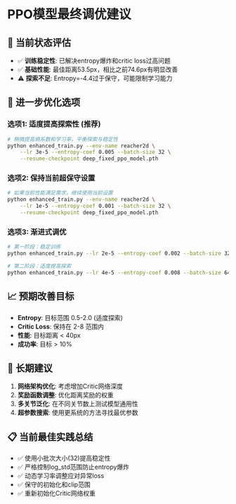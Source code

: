 # PPO模型最终调优建议

## 🎯 当前状态评估
- ✅ **训练稳定性**: 已解决entropy爆炸和critic loss过高问题
- ✅ **基础性能**: 最佳距离53.5px，相比之前74.6px有明显改善
- ⚠️ **探索不足**: Entropy=-4.4过于保守，可能限制学习能力

## 🔧 进一步优化选项

### 选项1: 适度提高探索性 (推荐)
```bash
# 稍微提高熵系数和学习率，平衡探索与稳定性
python enhanced_train.py --env-name reacher2d \
    --lr 3e-5 --entropy-coef 0.005 --batch-size 32 \
    --resume-checkpoint deep_fixed_ppo_model.pth
```

### 选项2: 保持当前超保守设置
```bash
# 如果当前性能满足需求，继续使用当前设置
python enhanced_train.py --env-name reacher2d \
    --lr 1e-5 --entropy-coef 0.001 --batch-size 32 \
    --resume-checkpoint deep_fixed_ppo_model.pth
```

### 选项3: 渐进式调优
```bash
# 第一阶段：稳定训练
python enhanced_train.py --lr 2e-5 --entropy-coef 0.002 --batch-size 32

# 第二阶段：适度提高探索
python enhanced_train.py --lr 4e-5 --entropy-coef 0.008 --batch-size 64
```

## 📈 预期改善目标
- **Entropy**: 目标范围 0.5-2.0 (适度探索)
- **Critic Loss**: 保持在 2-8 范围内
- **性能**: 目标距离 < 40px
- **成功率**: 目标 > 10%

## 🚀 长期建议
1. **网络架构优化**: 考虑增加Critic网络深度
2. **奖励函数调整**: 优化距离奖励的权重
3. **多关节泛化**: 在不同关节数上测试模型通用性
4. **超参数搜索**: 使用更系统的方法寻找最优参数

## 📋 当前最佳实践总结
- ✅ 使用小批次大小(32)提高稳定性
- ✅ 严格控制log_std范围防止entropy爆炸  
- ✅ 动态学习率调整应对异常loss
- ✅ 保守的初始化和clip范围
- ✅ 重新初始化Critic网络权重




